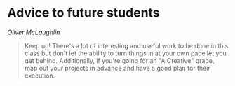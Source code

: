 # Advice to future students

*Oliver McLaughlin*

> Keep up! There's a lot of interesting and useful work to be done in this class
> but don't let the ability to turn things in at your own pace let you get behind.
> Additionally, if you're going for an "A Creative" grade, map out your projects
> in advance and have a good plan for their execution.

